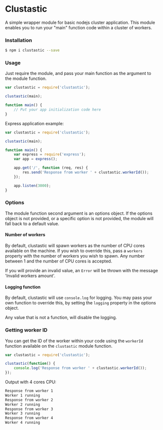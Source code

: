 # Clustastic

A simple wrapper module for basic nodejs cluster application.
This module enables you to run your "main" function code within a cluster of workers.

### Installation

```sh
$ npm i clustastic --save
```

### Usage

Just require the module, and pass your main function as the argument to the module function.

```javascript
var clustastic = require('clustastic');

clustastic(main);

function main() {
	// Put your app initialization code here
}
```

Express application example:

```javascript
var clustastic = require('clustastic');

clustastic(main);

function main() {
    var express = require('express');
    var app = express();

    app.get('/', function (req, res) {
        res.send('Response from worker ' + clustastic.workerId());
    });

    app.listen(3000);
}
```

### Options

The module function second argument is an options object. If the options object is not provided, or a specific option is not provided, the module will fall back to a default value.

#### Number of workers

By default, clustastic will spawn workers as the number of CPU cores available on the machine. If you wish to override this, pass a `workers` property with the number of workers you wish to spawn. Any number between 1 and the number of CPU cores is accepted.

If you will provide an invalid value, an `Error` will be thrown with the message 'Invalid workers amount'.

#### Logging function

By default, clustastic will use `console.log` for logging. You may pass your own function to override this, by setting the `logging` property in the options object.

Any value that is not a function, will disable the logging.

### Getting worker ID

You can get the ID of the worker within your code using the `workerId` function available on the `clustastic` module function.

```javascript
var clustastic = require('clustastic');

clustastic(function() {
	console.log('Response from worker ' + clustastic.workerId());
});
```

Output with 4 cores CPU:

```sh
Response from worker 1
Worker 1 running
Response from worker 2
Worker 2 running
Response from worker 3
Worker 3 running
Response from worker 4
Worker 4 running
```